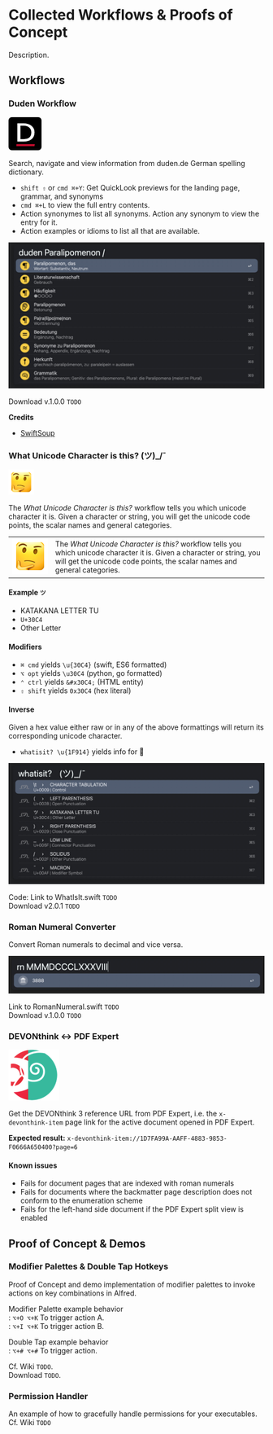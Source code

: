 # Collected Workflows &amp; Proofs of Concept

Description.

## Workflows

### Duden Workflow

![](assets/icons/duden.png)

Search, navigate and view information from duden.de German spelling dictionary. 

- ` shift ⇧ ` or `cmd ⌘+Y`: Get QuickLook previews for the landing page, grammar, and synonyms
- `cmd ⌘+L` to view the full entry contents.
- Action synonymes to list all synonyms. Action any synonym to view the entry for it.
- Action examples or idioms to list all that are available.

![](assets/images/preview_duden.jpg)

Download v.1.0.0 `TODO`  

**Credits**

- [SwiftSoup](https://github.com/scinfu/SwiftSoup)

### What Unicode Character is this? (ツ)_/¯

<!-- ![](assets/icons/whatisit.png) -->
<img src="assets/icons/whatisit.png" width=50, height=50> 

The *What Unicode Character is this?* workflow tells you which unicode character it is. Given a character or string, you will get the unicode code points, the scalar names and general categories.

<table> 
    <tr border-spacing=0>
        <td>
            <img src="assets/icons/whatisit.png"> 
        </td>
        <td>
            The <i>What Unicode Character is this?</i> workflow tells you which unicode character it is. Given a character or string, you will get the unicode code points, the scalar names and general categories.
        </td>
    </tr>
</table>

#### Example `ツ`

- KATAKANA LETTER TU
- `U+30C4`
- Other Letter

#### Modifiers

- `⌘ cmd` yields `\u{30C4}` (swift, ES6 formatted)
- `⌥ opt` yields `\u30C4` (python, go formatted)
- `⌃ ctrl` yields `&#x30C4;` (HTML entity)
- `⇧ shift` yields `0x30C4` (hex literal)

#### Inverse

Given a hex value either raw or in any of the above formattings will return its corresponding unicode character.
- `whatisit? \u{1F914}` yields info for 🤔


![](assets/images/preview_whatisit.jpg)

Code: Link to WhatIsIt.swift `TODO`  
Download v2.0.1 `TODO`


### Roman Numeral Converter

Convert Roman numerals to decimal and vice versa.

![](assets/images/preview_roman.jpg)

Link to RomanNumeral.swift `TODO`  
Download v.1.0.0 `TODO`

### DEVONthink ↔ PDF Expert


![](assets/icons/dt3pdf.png)

Get the DEVONthink 3 reference URL from PDF Expert, i.e. the `x-devonthink-item` page link for the active document opened in PDF Expert.

**Expected result:** `x-devonthink-item://1D7FA99A-AAFF-4883-9853-F0666A650400?page=6`


#### Known issues

- Fails for document pages that are indexed with roman numerals
- Fails for documents where the backmatter page description does not conform to the enumeration scheme
- Fails for the left-hand side document if the PDF Expert split view is enabled



## Proof of Concept & Demos

### Modifier Palettes & Double Tap Hotkeys

Proof of Concept and demo implementation of modifier palettes to invoke actions on key combinations in Alfred. 

Modifier Palette example behavior  
: `⌥+O ⌥+K` To trigger action A.  
: `⌥+I ⌥+K` To trigger action B.

Double Tap example behavior  
: `⌥+# ⌥+#` To trigger action.

Cf. Wiki `TODO`.  
Download `TODO`.


### Permission Handler

An example of how to gracefully handle permissions for your executables.  
Cf. Wiki `TODO`

